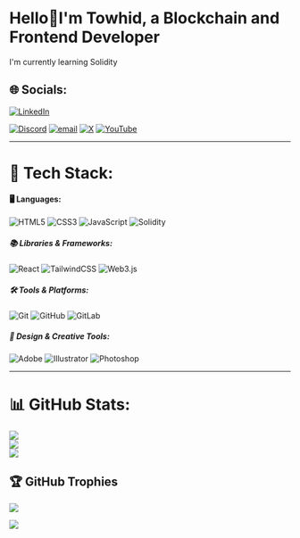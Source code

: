 # Hello💫I'm Towhid, a Blockchain and Frontend Developer
I'm currently learning Solidity


## 🌐 Socials:
[![LinkedIn](https://img.shields.io/badge/LinkedIn-%230077B5.svg?logo=linkedin&logoColor=white)](https://www.linkedin.com/in/abstowhid1)

[![Discord](https://img.shields.io/badge/Discord-%237289DA.svg?logo=discord&logoColor=white)](https://discord.gg/https://discord.gg/9uZzbZfM) 
 [![email](https://img.shields.io/badge/Email-D14836?logo=gmail&logoColor=white)](mailto:abstowhidmail@gmail.com) 
 [![X](https://img.shields.io/badge/X-black.svg?logo=X&logoColor=white)](https://x.com/abstowhid) 
[![YouTube](https://img.shields.io/badge/YouTube-%23FF0000.svg?logo=YouTube&logoColor=white)](https://www.youtube.com/channel/UCQ17LjEaLqcSzK0Hd0k33iw) 
 <!--[![Instagram](https://img.shields.io/badge/Instagram-%23E4405F.svg?logo=Instagram&logoColor=white)](https://instagram.com/to__wh__id) -->


 ---
# 🚀 Tech Stack:
#### 🖥️ Languages:
![HTML5](https://img.shields.io/badge/HTML5-1E1E1E?style=for-the-badge&logo=html5&logoColor=E34F26)
![CSS3](https://img.shields.io/badge/CSS3-1E1E1E?style=for-the-badge&logo=css3&logoColor=1572B6)
![JavaScript](https://img.shields.io/badge/JavaScript-FFC107?style=for-the-badge&logo=javascript&logoColor=000000)
![Solidity](https://img.shields.io/badge/Solidity-%23363636.svg?style=for-the-badge&logo=solidity&logoColor=white)


##### 📚 Libraries & Frameworks:
![React](https://img.shields.io/badge/React-1E1E1E?style=for-the-badge&logo=react&logoColor=61DAFB)
![TailwindCSS](https://img.shields.io/badge/TailwindCSS-1E1E1E?style=for-the-badge&logo=tailwind-css&logoColor=38B2AC)
![Web3.js](https://img.shields.io/badge/Web3.js-FF8F00?style=for-the-badge&logo=web3.js&logoColor=000000)


##### 🛠️ Tools & Platforms:
![Git](https://img.shields.io/badge/Git-1E1E1E?style=for-the-badge&logo=git&logoColor=F05033)
![GitHub](https://img.shields.io/badge/GitHub-1E1E1E?style=for-the-badge&logo=github&logoColor=white)
![GitLab](https://img.shields.io/badge/GitLab-2A2A2A?style=for-the-badge&logo=gitlab&logoColor=FC6D26)


##### 🎨 Design & Creative Tools:
![Adobe](https://img.shields.io/badge/Adobe-1E1E1E?style=for-the-badge&logo=adobe&logoColor=FF0000)
![Illustrator](https://img.shields.io/badge/Illustrator-2A2A2A?style=for-the-badge&logo=adobe-illustrator&logoColor=FF9A00)
![Photoshop](https://img.shields.io/badge/Photoshop-252525?style=for-the-badge&logo=adobe-photoshop&logoColor=31A8FF)

---

# 📊 GitHub Stats:
![](https://github-readme-stats.vercel.app/api?username=abstowhid&theme=react&hide_border=false&include_all_commits=false&count_private=false)<br/>
![](https://nirzak-streak-stats.vercel.app/?user=abstowhid&theme=react&hide_border=false)<br/>
![](https://github-readme-stats.vercel.app/api/top-langs/?username=abstowhid&theme=react&hide_border=false&include_all_commits=false&count_private=false&layout=compact)

<!-- Proudly created with GPRM ( https://gprm.itsvg.in ) -->

## 🏆 GitHub Trophies
![](https://github-profile-trophy.vercel.app/?username=abstowhid&theme=dracula&no-frame=false&no-bg=false&margin-w=4)

[![](https://visitcount.itsvg.in/api?id=abstowhid&icon=0&color=0)](https://visitcount.itsvg.in)
<!-- Proudly created with GPRM ( https://gprm.itsvg.in ) -->
